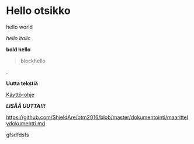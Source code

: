 # Hello otsikko

hello world

*hello italic*

**bold hello**


<blockquote><p>blockhello</p></blockquote>.

**Uutta tekstiä**

[Käyttö-ohje](https://github.com/ShieldAre/otm2016/blob/master/dokumentointi/kaytto-ohje.md)

***LISÄÄ UUTTA!!!***

https://github.com/ShieldAre/otm2016/blob/master/dokumentointi/maarittelydokumentti.md

gfsdfdsfs
